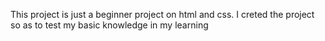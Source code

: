 This project is just a beginner project on html and css. I creted the project so as to test my basic knowledge in my learning
